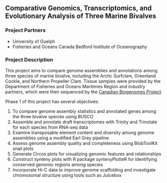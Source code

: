 ## Comparative Genomics, Transcriptomics, and Evolutionary Analysis of Three Marine Bivalves

### Project Partners
* University of Guelph
* Fisheries and Oceans Canada Bedford Institute of Oceanography

### Project Description
This project aims to compare genome assemblies and annotations among three species of marine bivalve, including the Arctic Surfclam, Greenland Cockle, and Northern Propeller Clam. Tissue samples were provided by the Department of Fisheries and Oceans Maritimes Region and industry partners, which were then sequenced by the [Canadian Biogenomes Project](https://earthbiogenome.ca/).  

Phase 1 of this project has several objectives:  
1)	To compare genome assembly statistics and annotated genes among the three bivalve species using BUSCO
2)	Assemble and annotate draft transcriptomes with Trinity and Trinotate for each species from RNA-seq data 
3)	Examine transposable element content and diversity among genome assemblies using a modified Earl Grey pipeline
4)	Assess genome assembly quality and completeness using BlobToolKit snail plots 
5)	Generate Circos plots for visualizing genomic features and relationships
6)	Construct synteny plots with R package syntenyPlotteR for identifying conserved genomic regions among species 
7)	Incorporate Hi-C data to improve genome scaffolding and investigate chromosomal structure using tools such as Juicebox
